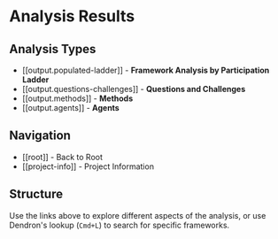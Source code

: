 # Analysis Results

## Analysis Types

- [[output.populated-ladder]] - **Framework Analysis by Participation Ladder**
- [[output.questions-challenges]] - **Questions and Challenges**
- [[output.methods]] - **Methods**
- [[output.agents]] - **Agents**

## Navigation

- [[root]] - Back to Root
- [[project-info]] - Project Information

## Structure

Use the links above to explore different aspects of the analysis, or use Dendron's lookup (`Cmd+L`) to search for specific frameworks.
